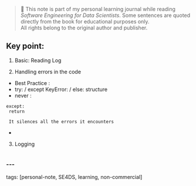 > 📘 This note is part of my personal learning journal while reading *Software Engineering for Data Scientists*.
> Some sentences are quoted directly from the book for educational purposes only.  
> All rights belong to the original author and publisher.


## Key point:

1. Basic: Reading Log
   
2. Handling errors in the code
  - Best Practice :
  - try: / except KeyError: / else: structure
  - never :
   ```
   except:
    return
   ```
     It silences all the errors it encounters
  - 
3. Logging

  ```
  
  ```




### ---
tags: [personal-note, SE4DS, learning, non-commercial]
